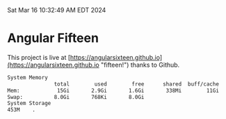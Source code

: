 Sat Mar 16 10:32:49 AM EDT 2024

# Angular Fifteen


This project is live at [https://angularsixteen.github.io](https://angularsixteen.github.io "fifteen!") thanks to Github.

```bash
System Memory
               total        used        free      shared  buff/cache   available
Mem:            15Gi       2.9Gi       1.6Gi       338Mi        11Gi        12Gi
Swap:          8.0Gi       768Ki       8.0Gi
System Storage
453M	.
```
```bash
